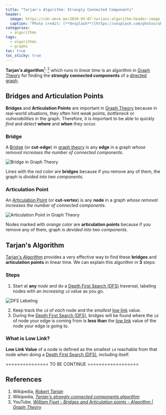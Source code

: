 ```yaml
---
title: "Tarjan's Algorithm: Strongly Connected Components"
header:
  image: https://cdn.emre.me/2020-03-07-tarjans-algorithm-header-image.jpg
  caption: "Photo credit: [**Unsplash**](https://unsplash.com/photos/ubQDHALqKiM)"
categories:
  - algorithms
tags:
  - algorithms
  - graphs
toc: true
toc_sticky: true
---
```


**Tarjan's algorithm**[<sup>1</sup>](#references)<sup>, </sup>[<sup>2</sup>](#references) which runs in *linear time* is an algorithm in [Graph Theory](https://emre.me/data-structures/graphs/) for finding the **strongly connected components** of a [directed graph](https://emre.me/data-structures/graphs/#directed-or-undirected).

## Bridges and Articulation Points ##

**Bridges** and **Articulation Points** are important in [Graph Theory](https://emre.me/data-structures/graphs/) because in real-world situations, they often hint *weak points*, *bottleneck* or *vulnerabilities* in the graph. Therefore, it is important to be able to quickly *find* and *detect* **where** and **when** they occur.

### Bridge ###
A [Bridge](https://en.wikipedia.org/wiki/Bridge_(graph_theory)) (or **cut-edge**) in [graph theory](https://emre.me/data-structures/graphs/) is any **edge** in a graph *whose removal increases the number of connected components*. 

![Bridge in Graph Theory](https://cdn.emre.me/2020-03-07-bridge.png)

Lines with the *red color* are **bridges** because if you remove any of them, the graph is *divided into two components*.

### Articulation Point ###
An [Articulation Point](https://en.wikipedia.org/wiki/Biconnected_component) (or **cut-vertex**) is any **node** in a graph *whose removal increases the number of connected components*.

![Articulation Point in Graph Theory](https://cdn.emre.me/2020-03-07-articulation-point.png)

Nodes marked with *orange color* are **articulation points** because if you remove any of them, graph is *devided into two components*.


## Tarjan's Algorithm ##
[Tarjan's Algorithm](https://en.wikipedia.org/wiki/Tarjan%27s_strongly_connected_components_algorithm) provides a very effective way to find these **bridges** and **articulation points** in linear time. We can explain this algorithm in **3** steps:

### Steps ###
1. Start at **any** *node* and do a [Depth First Search (DFS)](https://emre.me/coding-patterns/depth-first-search/) traversal, labeling nodes with an *increasing* `id` value as you go.

![DFS Lebeling](https://cdn.emre.me/2020-03-07-dfs.gif)

2. Keep track the `id` of *each* node and the *smallest* [low link](#what-is-low-link) value.
3. During the [Depth First Search (DFS)](https://emre.me/coding-patterns/depth-first-search/), bridges will be found where the `id` of node your edge is coming from is **less than** the [low link](#what-is-low-link) value of the node your edge is going to.

### What is Low Link? ###
**Low Link Value** of a node is defined as the smallest `id` reachable from that node when doing a [Depth First Search (DFS)](https://emre.me/coding-patterns/depth-first-search/), including itself.


=============== TO BE CONTINUE ==================

## References
1. Wikipedia, *[Robert Tarjan](https://en.wikipedia.org/wiki/Robert_Tarjan)*
2. Wikipedia, *[Tarjan's strongly connected components algorithm](https://en.wikipedia.org/wiki/Tarjan%27s_strongly_connected_components_algorithm)*
3. YouTube, *[William Fiset - Bridges and Articulation points - Algorithm | Graph Theory](https://www.youtube.com/watch?v=aZXi1unBdJA)*